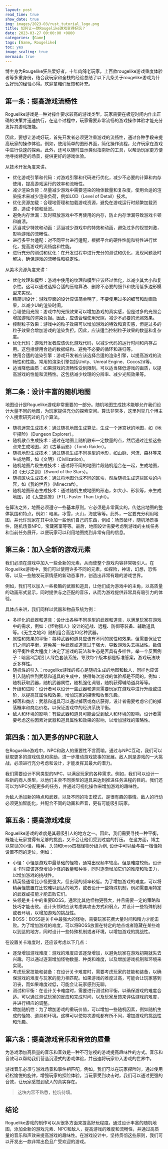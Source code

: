 ```yaml
---
layout: post
read_time: true
show_date: true
img: images/2023-03/rust_tutorial_logo.png
title: 如何让一款Rougelike游戏变得好玩？
date: 2023-03-27 00:00:00 +0800
categories: [Game]
tags: [Game, Rougelike]
toc: yes
image_scaling: true
mermaid: true
---
```


博主身为Rougelike狂热爱好者，十年肉鸽老玩家，上百款rougelike游戏重度体验者等多重身份，结合我玩家和全栈的经验总结了以下几条关于rougelike游戏为什么好玩的经验心得。欢迎童鞋们反馈和补充。

## 第一条：提高游戏流畅性

Roguelike游戏是一种对操作要求较高的游戏类型。玩家需要在极短时间内作出正确的决策并迅速执行，在这个过程中，玩家需要非常流畅的游戏操作体验才能充分发挥其游戏技能。

因此，要想让游戏好玩，首先开发者必须更注重游戏的流畅性，通过各种手段来提高玩家的操作体验。例如，使用简单的图形界面，简化操作流程，允许玩家在游戏中进行快速的探索。此外，还可以随时显示类似指南针的工具，以帮助玩家更方便地寻找特定的场景，提供更好的游戏体验。

从技术开发角度来讲。

 - 优化游戏引擎和代码：对游戏引擎和代码进行优化，减少不必要的计算和内存使用，提高游戏运行的效率和流畅性。
 - 减少渲染负荷：尽量减少游戏中需要渲染的物体数量和复杂度，使用合适的渲染技术来减少渲染负荷，例如LOD（Level of Detail）技术。
 - 优化资源加载：合理地管理和加载游戏资源，避免在游戏运行时频繁加载资源，造成卡顿和延迟。
 - 避免内存泄漏：及时释放游戏中不再使用的内存，防止内存泄漏导致游戏卡顿和崩溃。
 - 适当减少特效和动画：适当减少游戏中的特效和动画，避免过多的视觉刺激，影响游戏的流畅性。
 - 进行多平台适配：对不同平台进行适配，根据平台的硬件性能和特性进行优化，提高游戏的流畅度和性能。
 - 进行充分的测试和优化：在开发过程中进行充分的测试和优化，发现问题及时解决，确保游戏的流畅性和稳定性。
 
 从美术资源角度来讲：
 
  - 优化纹理和模型：游戏中使用的纹理和模型应该经过优化，以减少其大小和复杂性。这可以通过选择合适的压缩算法、删除不必要的细节和使用低多边形模型来实现。
 - 精简UI设计：游戏界面的设计应该简单明了，不要使用过多的细节和动画效果，以减少UI的渲染时间。
 - 合理使用光照：游戏中的光照效果可以增加游戏的真实感，但是过多的光照会增加游戏的渲染负担。因此，应该合理使用光照，减少不必要的光照效果。
 - 控制粒子效果：游戏中的粒子效果可以增加游戏的特效和真实感，但是过多的粒子效果会增加游戏的渲染负担。因此，应该适当控制粒子效果的数量和复杂度。
 - 优化代码：游戏开发者应该优化游戏代码，以减少代码的运行时间和内存占用。这包括使用合适的数据结构、避免不必要的循环和递归等。
 - 使用合适的渲染引擎：游戏开发者应该选择合适的渲染引擎，以提高游戏的流畅性和性能。常用的渲染引擎包括Unity、Unreal Engine、Cocos2d等。
 - 适当降低画质：如果游戏的流畅性受到限制，可以适当降低游戏的画质，以提高游戏的性能和流畅性。这包括减少纹理的分辨率、减少光照效果等。

## 第二条：设计丰富的随机地图

地图设计是Roguelike游戏非常重要的一部分。随机地图生成技术能够允许我们设计大量不同的地图，为玩家提供充分的探索空间。算法非常多，这里列举几个博主个人搜索研究过的几个算法。

 - 随机迷宫生成技术：通过随机地图生成算法，生成一个迷宫状的地图，如《地牢探险》（Dungeon Explorer）。
 - 随机散点生成技术：通过在地图上随机散布一定数量的点，然后通过连接这些点来生成地图，如《古墓丽影》（Tomb Raider）。
 - 随机地形生成技术：通过随机生成不同类型的地形，如山脉、河流、森林等来生成地图，如《文明》（Civilization）。
 - 随机地图片段生成技术：通过将不同的地图片段随机组合在一起，生成地图，如《无尽之剑》（Sword of the Stars）。
 - 随机区块生成技术：通过将地图分成不同的区块，然后随机生成这些区块的内容，如《我的世界》（Minecraft）。
 - 随机地图形态生成技术：通过随机生成地图的形态，如大小、形状等，来生成地图，如《太空巡警》（FTL: Faster Than Light）。

在算法之外，地图必须遵守一些基本原则。它必须是非常真实的，传达出地图的整体氛围和特点，例如：暗黑，冰雪，火山，海底等等。此外，一定要充分利用地图，并允许玩家在其中添加一些他们自己的东西，例如：场景破坏，随机场景事件，随机场景NPC，宝藏密室等等。最后，地图设计需要考虑到游戏的主线任务和当前任务展开，以便玩家可以利用地图找到非常有用的信息。

## 第三条：加入全新的游戏元素

我们必须在游戏中加入一些全新的元素，从而使整个游戏内容非常吸引人。在Roguelike游戏中，我们可以使用许多不同的元素，如探险，神话，幻想，恐怖等，以及一些触发玩家情感的新动态事件，创造出非常有趣的游戏世界。

例如，我们可以加入一些极酷的武器和道具，让他们成为游戏中的主角，以高质量的动画形式显示，同时提供与之匹配的音乐，从而为游戏提供非常具有吸引力的体验。

具体点来讲，我们同样以武器和物品系统为例：

 - 多样化的武器和道具：设计出各种不同类型的武器和道具，以满足玩家在游戏中的需求，例如：《怪物猎人》设计的近战、远程、防御等装备、辅助道具等。《无主之地3》随机组合高达10亿种武器。
 - 属性和效果的平衡：每种武器和道具应该有不同的属性和效果，但需要保证它们之间的平衡，避免某一种武器或道具过于强大，导致游戏失去挑战性。数值的平衡性极大程度上决定了游戏的玩法和生态是否具有多样性。举一个反面例子：暗黑3后期引人绿色套装系统，导致每个版本都是标准答案，游戏玩法缺乏多样性。
 - 随机性的引入：rougelike游戏的核心是随机生成的地图和敌人，同样也应该引入随机性到武器和道具的生成中，使得每次游戏的体验都是不同的。例如：随机获取武器，随机武器属性，随机强化词缀，随机获得辅助道具等等。
 - 升级和进阶：设计者可以设计一些武器和道具需要玩家在游戏中进行升级或进阶，以提高其属性和效果，增加玩家的探索和收集乐趣。
 - 掉落和商店：武器和道具可以通过掉落或商店获得，设计者需要考虑它们的掉落概率和商店价格，以保证游戏中的经济系统平衡。
 - 敌人和环境的影响：有些武器和道具可能会受到敌人和环境的影响，设计者需要考虑这些因素对武器和道具属性和效果的影响，以增加游戏的策略性。

## 第四条：加入更多的NPC和敌人

在Roguelike游戏中，NPC和敌人的重要性不言而喻。通过与NPC互动，我们可以获取更多的游戏信息和奖励，进一步推动游戏故事的发展。敌人则是游戏的一大挑战，必须进行充分考虑和设计，才能发挥其最大的潜力。

我们需要设计不同类型的NPC，以满足玩家的各种需求。例如，我们可以设计一些新的商人类型，以他们主卖不同类型的道具来达到推进任务进程的目的。我们还可以为NPC分配更多的任务，并通过可视化操作来增加游戏的趣味性。

为敌人添加新的特点和武器，以及不同的攻击模式，是很有趣的事情。敌人的行动必须更加智能化，并配合不同的动画和声音，更有可能吸引玩家。

## 第五条：提高游戏难度

Roguelike游戏的难度是其最吸引人的地方之一。因此，我们需要寻找一种平衡，既能让玩家觉得有足够的挑战，又不会让他们受到过度的打压。
在这方面，博主以常见的小怪，精英，头领和boss四档怪物分级为例,  设计中可以给与每一档怪物设置不同的定位，例如：

 - 小怪：小怪是游戏中最基础的怪物，通常出现频率较高，但是难度较低。设计关卡时应该逐渐增加小怪的数量和种类，同时逐渐增加它们的难度和攻击力，以增加游戏的挑战性。
 - 精英怪通常比小怪更强大，但出现的频率较低。为了增加游戏的难度，可以将精英怪放置在比较难以到达的地方，或者设计一些特殊机制，例如需要用特定的武器或技能才能击败它们。
 - 头领是关卡中的重要BOSS，通常比其他怪物更强大，并且需要一定的策略和技巧才能击败。设计头领时应该考虑其攻击方式和弱点，并设计一些特殊机制或者环境，以增加游戏的挑战性。
- BOSS：BOSS是关卡中最强大的怪物，需要玩家花费大量时间和精力才能击败。为了增加游戏的难度，可以将BOSS放置在特定的地点或者隐藏在某些难以到达的地方，同时设计一些特殊机制或者环境，以增加游戏的挑战性。

在设置关卡难度时，还应该考虑以下几点：
 - 逐渐增加游戏难度：游戏的难度应该逐渐增加，以避免玩家在游戏初期就失去兴趣。可以通过逐渐增加怪物数量、种类和难度，以及增加游戏机制和环境来实现。
 - 考虑玩家技能和装备：在设计关卡难度时，需要考虑玩家的技能和装备，以确保游戏的难度与玩家的能力相匹配。如果游戏的难度过高，可能会让玩家感到沮丧，而如果难度过低，可能会让玩家感到无聊。
 - 测试和平衡：在设计关卡难度时，需要进行测试和平衡，以确保游戏的难度合适。可以通过测试玩家的反应和完成时间，以及玩家反馈来评估游戏的难度，并进行相应的调整。
 - 增加随机性：为了增加游戏的重玩价值，可以增加一些随机因素，例如随机生成的怪物、道具和环境。这样可以使每次游戏都有所不同，增加游戏的挑战性和乐趣。

## 第六条：提高游戏音乐和音效的质量

为游戏添加高质量的音乐和音效是一种不可忽视的游戏提高趣味性的方式。音乐和音效可以帮助我们营造沉浸式的游戏体验，并迅速将玩家带入游戏的世界中。

游戏音乐必须与游戏场景和事件相匹配。例如，我们可以在玩家探险时，通过使用轻松愉悦的旋律，增强玩家的探险体验。当玩家受到攻击时，我们可以通过更强的音效，让玩家感觉到敌人的真实存在。

> 这块内容不熟悉，挖坑待填。

## 结论

Roguelike游戏的制作可以从很多方面来提高好玩程度。通过设计丰富的随机地图，添加全新的游戏元素、NPC和敌人，提高游戏的难度和流畅性，并通过高质量的音乐和声效来提高游戏的趣味性。在游戏设计中，坚持贯彻这些原则，我们可以开发出一款非常出色且广受欢迎的游戏。